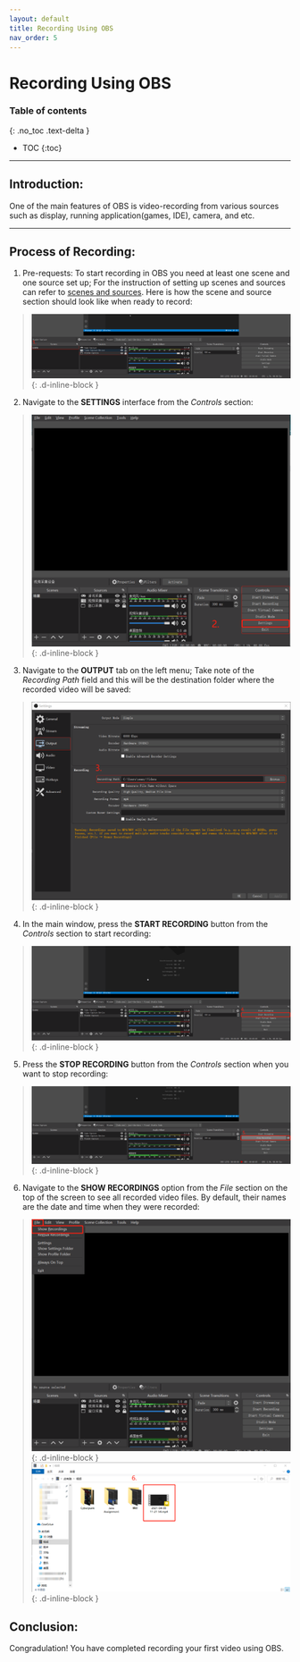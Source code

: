 ```yaml
---
layout: default
title: Recording Using OBS
nav_order: 5
---
```


# Recording Using OBS

### Table of contents
{: .no_toc .text-delta }
* TOC
{:toc}
---

## [](#header-2)Introduction:
One of the main features of OBS is video-recording from various sources such as display, running application(games, IDE), camera, and etc.  

---

## [](#header-2)Process of Recording:

1. Pre-requests: To start recording in OBS you need at least one scene and one source set up; For the instruction of setting up scenes and sources can refer to [scenes and sources](scenessources.md). Here is how the scene and source section should look like when ready to record:
>![sourcebox](https://github.com/alsash110/comm-2216-obs/blob/gh-pages/assets/images/OBS-recording-1.png?raw=true "source box"){: .d-inline-block	}

2. Navigate to the **SETTINGS** interface from the *Controls* section:
>![sourcebox](https://github.com/alsash110/comm-2216-obs/blob/gh-pages/assets/images/OBS-recording-2.png?raw=true "source box"){: .d-inline-block	}

3. Navigate to the **OUTPUT** tab on the left menu; Take note of the *Recording Path* field and this will be the destination folder where the recorded video will be saved:
>![sourcebox](https://github.com/alsash110/comm-2216-obs/blob/gh-pages/assets/images/OBS-recording-3.png?raw=true "source box"){: .d-inline-block	}

4. In the main window, press the **START RECORDING** button from the *Controls* section to start recording:
>![sourcebox](https://github.com/alsash110/comm-2216-obs/blob/gh-pages/assets/images/OBS-recording-4.png?raw=true "source box"){: .d-inline-block	}

5. Press the **STOP RECORDING** button from the *Controls* section when you want to stop recording:
>![sourcebox](https://github.com/alsash110/comm-2216-obs/blob/gh-pages/assets/images/OBS-recording-5.png?raw=true "source box"){: .d-inline-block	}

6. Navigate to the **SHOW RECORDINGS** option from the *File* section on the top of the screen to see all recorded video files. By default, their names are the date and time when they were recorded:
>![sourcebox](https://github.com/alsash110/comm-2216-obs/blob/gh-pages/assets/images/OBS-recording-6a.png?raw=true "source box"){: .d-inline-block	}
>![sourcebox](https://github.com/alsash110/comm-2216-obs/blob/gh-pages/assets/images/OBS-recording-6b.png?raw=true "source box"){: .d-inline-block	}

## [](#header-2)Conclusion:
Congradulation! You have completed recording your first video using OBS.

